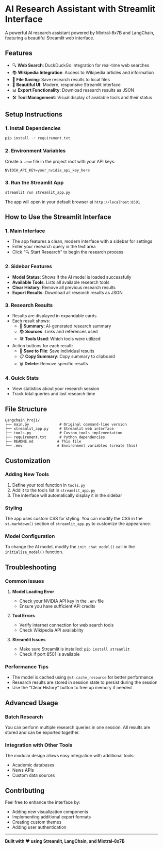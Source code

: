 # AI Research Assistant with Streamlit Interface

A powerful AI research assistant powered by Mixtral-8x7B and LangChain, featuring a beautiful Streamlit web interface.

## Features

- 🔍 **Web Search**: DuckDuckGo integration for real-time web searches
- 📚 **Wikipedia Integration**: Access to Wikipedia articles and information
- 💾 **File Saving**: Save research results to local files
- 🎨 **Beautiful UI**: Modern, responsive Streamlit interface
- 📊 **Export Functionality**: Download research results as JSON
- 🛠️ **Tool Management**: Visual display of available tools and their status

## Setup Instructions

### 1. Install Dependencies

```bash
pip install -r requirement.txt
```

### 2. Environment Variables

Create a `.env` file in the project root with your API keys:

```env
NVIDIA_API_KEY=your_nvidia_api_key_here
```

### 3. Run the Streamlit App

```bash
streamlit run streamlit_app.py
```

The app will open in your default browser at `http://localhost:8501`

## How to Use the Streamlit Interface

### 1. **Main Interface**
- The app features a clean, modern interface with a sidebar for settings
- Enter your research query in the text area
- Click "🔍 Start Research" to begin the research process

### 2. **Sidebar Features**
- **Model Status**: Shows if the AI model is loaded successfully
- **Available Tools**: Lists all available research tools
- **Clear History**: Remove all previous research results
- **Export Results**: Download all research results as JSON

### 3. **Research Results**
- Results are displayed in expandable cards
- Each result shows:
  - 📝 **Summary**: AI-generated research summary
  - 📚 **Sources**: Links and references used
  - 🛠️ **Tools Used**: Which tools were utilized
- Action buttons for each result:
  - 💾 **Save to File**: Save individual results
  - 📋 **Copy Summary**: Copy summary to clipboard
  - 🗑️ **Delete**: Remove specific results

### 4. **Quick Stats**
- View statistics about your research session
- Track total queries and last research time

## File Structure

```
Langchain_Proj1/
├── main.py              # Original command-line version
├── streamlit_app.py     # Streamlit web interface
├── tools.py             # Custom tools implementation
├── requirement.txt      # Python dependencies
├── README.md           # This file
└── .env                # Environment variables (create this)
```

## Customization

### Adding New Tools
1. Define your tool function in `tools.py`
2. Add it to the tools list in `streamlit_app.py`
3. The interface will automatically display it in the sidebar

### Styling
The app uses custom CSS for styling. You can modify the CSS in the `st.markdown()` section of `streamlit_app.py` to customize the appearance.

### Model Configuration
To change the AI model, modify the `init_chat_model()` call in the `initialize_model()` function.

## Troubleshooting

### Common Issues

1. **Model Loading Error**
   - Check your NVIDIA API key in the `.env` file
   - Ensure you have sufficient API credits

2. **Tool Errors**
   - Verify internet connection for web search tools
   - Check Wikipedia API availability

3. **Streamlit Issues**
   - Make sure Streamlit is installed: `pip install streamlit`
   - Check if port 8501 is available

### Performance Tips

- The model is cached using `@st.cache_resource` for better performance
- Research results are stored in session state to persist during the session
- Use the "Clear History" button to free up memory if needed

## Advanced Usage

### Batch Research
You can perform multiple research queries in one session. All results are stored and can be exported together.

### Integration with Other Tools
The modular design allows easy integration with additional tools:
- Academic databases
- News APIs
- Custom data sources

## Contributing

Feel free to enhance the interface by:
- Adding new visualization components
- Implementing additional export formats
- Creating custom themes
- Adding user authentication

---

**Built with ❤️ using Streamlit, LangChain, and Mixtral-8x7B** 